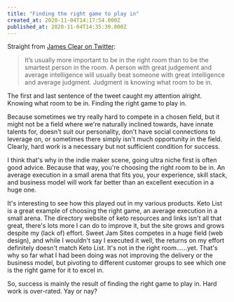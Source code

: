 ```yaml
---
title: "Finding the right game to play in"
created_at: 2020-11-04T14:17:54.000Z
published_at: 2020-11-04T14:35:39.000Z
---
```

Straight from [James Clear on Twitter](https://twitter.com/jamesclear/status/1323268632865050624?s=21):

> It’s usually more important to be in the right room than to be the smartest person in the room. A person with great judgement and average intelligence will usually beat someone with great intelligence and average judgment. Judgment is knowing what room to be in.

The first and last sentence of the tweet caught my attention alright. Knowing what room to be in. Finding the right game to play in.

Because sometimes we try really hard to compete in a chosen field, but it might not be a field where we're naturally inclined towards, have innate talents for, doesn't suit our personality, don't have social connections to leverage on, or sometimes there simply isn't much opportunity in the field. Clearly, hard work is a necessary but not sufficient condition for success. 

I think that's why in the indie maker scene, going ultra niche first is often good advice. Because that way, you're choosing the right room to be in. An average execution in a small arena that fits you, your experience, skill stack, and business model will work far better than an excellent execution in a huge one. 

It's interesting to see how this played out in my various products. Keto List is a great example of choosing the right game, an average execution in a small arena. The directory website of keto resources and links isn't all that great, there's lots more I can do to improve it, but the site grows and grows despite my (lack of) effort. Sweet Jam Sites competes in a huge field (web design), and while I wouldn't say I executed it well, the returns on my effort definitely doesn't match Keto List. It's not in the right room......yet. That's why so far what I had been doing was not improving the delivery or the business model, but pivoting to different customer groups to see which one is the right game for it to excel in.

So, success is mainly the result of finding the right game to play in. Hard work is over-rated. Yay or nay?
